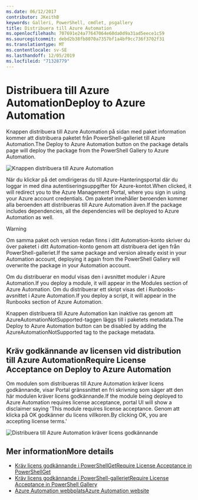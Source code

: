 ```yaml
---
ms.date: 06/12/2017
contributor: JKeithB
keywords: Galleri, PowerShell, cmdlet, psgallery
title: Distribuera till Azure Automation
ms.openlocfilehash: 707691e24a77647064e60da0d9a31ad5eece1c59
ms.sourcegitcommit: debd2b38fb8070a7357bf1a4bf9cc736f3702f31
ms.translationtype: MT
ms.contentlocale: sv-SE
ms.lasthandoff: 12/05/2019
ms.locfileid: "71328779"
---
```

# <a name="deploy-to-azure-automation"></a><span data-ttu-id="23c0c-103">Distribuera till Azure Automation</span><span class="sxs-lookup"><span data-stu-id="23c0c-103">Deploy to Azure Automation</span></span>

<span data-ttu-id="23c0c-104">Knappen distribuera till Azure Automation på sidan med paket information kommer att distribuera paketet från PowerShell-galleriet till Azure Automation.</span><span class="sxs-lookup"><span data-stu-id="23c0c-104">The Deploy to Azure Automation button on the package details page will deploy the package from the PowerShell Gallery to Azure Automation.</span></span>

![Knappen distribuera till Azure Automation](../../Images/DeployToAzureAutomationButton.png)

<span data-ttu-id="23c0c-106">När du klickar på det omdirigeras du till Azure-Hanteringsportal där du loggar in med dina autentiseringsuppgifter för Azure-kontot.</span><span class="sxs-lookup"><span data-stu-id="23c0c-106">When clicked, it will redirect you to the Azure Management Portal, where you sign in using your Azure account credentials.</span></span>
<span data-ttu-id="23c0c-107">Om paketet innehåller beroenden kommer alla beroenden att distribueras till Azure Automation även.</span><span class="sxs-lookup"><span data-stu-id="23c0c-107">If the package includes dependencies, all the dependencies will be deployed to Azure Automation as well.</span></span>

> [!WARNING]
> <span data-ttu-id="23c0c-108">Om samma paket och version redan finns i ditt Automation-konto skriver du över paketet i ditt Automation-konto genom att distribuera det igen från PowerShell-galleriet.</span><span class="sxs-lookup"><span data-stu-id="23c0c-108">If the same package and version already exist in your Automation account, deploying it again from the PowerShell Gallery will overwrite the package in your Automation account.</span></span>

<span data-ttu-id="23c0c-109">Om du distribuerar en modul visas den i avsnittet moduler i Azure Automation.</span><span class="sxs-lookup"><span data-stu-id="23c0c-109">If you deploy a module, it will appear in the Modules section of Azure Automation.</span></span>  <span data-ttu-id="23c0c-110">Om du distribuerar ett skript visas det i Runbooks-avsnittet i Azure Automation.</span><span class="sxs-lookup"><span data-stu-id="23c0c-110">If you deploy a script, it will appear in the Runbooks section of Azure Automation.</span></span>

<span data-ttu-id="23c0c-111">Knappen distribuera till Azure Automation kan inaktive ras genom att AzureAutomationNotSupported-taggen läggs till i paketets metadata.</span><span class="sxs-lookup"><span data-stu-id="23c0c-111">The Deploy to Azure Automation button can be disabled by adding the AzureAutomationNotSupported tag to the package metadata.</span></span>

## <a name="require-license-acceptance-on-deploy-to-azure-automation"></a><span data-ttu-id="23c0c-112">Kräv godkännande av licensen vid distribution till Azure Automation</span><span class="sxs-lookup"><span data-stu-id="23c0c-112">Require License Acceptance on Deploy to Azure Automation</span></span>

<span data-ttu-id="23c0c-113">Om modulen som distribueras till Azure Automation kräver licens godkännande, visar Portal gränssnittet en fri skrivning som säger att den här modulen kräver licens godkännande.</span><span class="sxs-lookup"><span data-stu-id="23c0c-113">If the module being deployed to Azure Automation requires license acceptance, portal UI will show a disclaimer saying 'This module requires license acceptance.</span></span> <span data-ttu-id="23c0c-114">Genom att klicka på OK godkänner du licens villkoren.</span><span class="sxs-lookup"><span data-stu-id="23c0c-114">By clicking OK, you are accepting license terms.'</span></span>

![Distribuera till Azure Automation kräver licens godkännande](../../Images/DeployToAzureAutomationRequireLicenseAcceptanceDisclaimer.png)

## <a name="more-details"></a><span data-ttu-id="23c0c-116">Mer information</span><span class="sxs-lookup"><span data-stu-id="23c0c-116">More details</span></span>

- [<span data-ttu-id="23c0c-117">Kräv licens godkännande i PowerShellGet</span><span class="sxs-lookup"><span data-stu-id="23c0c-117">Require License Acceptance in PowerShellGet</span></span>](../../concepts/module-license-acceptance.md)
- [<span data-ttu-id="23c0c-118">Kräv licens godkännande i PowerShell-galleriet</span><span class="sxs-lookup"><span data-stu-id="23c0c-118">Require License Acceptance in PowerShell Gallery</span></span>](packages-that-require-license-acceptance.md)
- [<span data-ttu-id="23c0c-119">Azure Automation webbplats</span><span class="sxs-lookup"><span data-stu-id="23c0c-119">Azure Automation website</span></span>](https://azure.microsoft.com/services/automation/)
